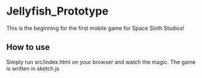 # Jellyfish_Prototype

This is the beginning for the first mobile game for Space Sloth Studios!

## How to use

Simply run src/index.html on your browser and watch the magic. The game is written in sketch.js